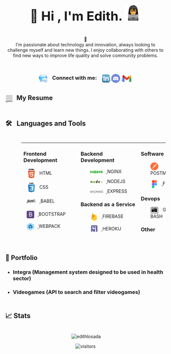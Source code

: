
<div align="center" style="margin-bottom: 35px">

<center> 
  <h3 align="center" style="text-decoration: none; font-size: 40px">🌷️ Hi , I'm Edith. <img src="./assets/female-technologist.png" width="50"  /> </h3>

  <div align="center" style="width: 500px; margin-top: 35px">
    🌱 <br/>
    I'm passionate about technology and innovation, always looking to challenge myself and learn new things. I enjoy collaborating with others to find new ways to improve life quality and solve community problems.
  </div>

  <!-- Connect -->
  <div align="center" vertical-align:"middle" style="margin-top: 50px; margin-bottom: 20px;">
  <h3> <img align="center" src="./assets/msg.png" alt="connect" width="28"
    style="margin-right: 10px; margin-right: 3px" /> &nbsp; Connect with me: 
  <a href="https://linkedin.com/in/www.linkedin.com/in/edithlosada" target="blank">
    <img align="center" src="./assets/linkedin.png" alt="linkedin" width="28"
    style="margin-left: 10px" />
    </a>
  <a href="https://discordapp.com/users/778000207664775208" target="blank">
    <img align="center" src="./assets/discord.png " alt="Edith ƪ(ړײ)ƪ" width="28"
    style="margin-right: 3px" />
  </a>
  <a href="mailto:edithlosada@gmail.com" target="blank">
    <img align="center" src="./assets/gmail.png " alt="edithlosada@gmail.com" width="28"
    style="margin-right: 3px" />
  </a>
  </h3>
  </div>
</center>
</div>

<!-- My resume -->
<div style='margin-bottom: 50px'><a href="https://firebasestorage.googleapis.com/v0/b/myinfo-d12e3.appspot.com/o/Resume%2FEdithLorenaLosada.pdf?alt=media&token=ad5d9a7c-7b44-4d30-9352-1304d02f9d80" target="blank" style="text-decoration: none"><img align="center" src="./assets/resume.png" alt="resume" style="margin-right: 10px" width="25" /><h3 style='display: inline;font-size: 20px'>My Resume</h3></a>
</div>

<!-- Languages and Tools -->
<h2 style="margin-top:20px">🛠️  &nbsp; Languages and Tools  </h2>

<div align="center" class="column" style="width: 100%; height: 300px; margin-top:20px; margin-bottom:70px; border: none"> 
  <!-- <table align="left" style="margin-left: 50px; margin-top: 20px;  background-color: #f0f0f0; margin-bottom: 20px;border: none"> -->
  <table  style="align-self: center; margin-left: 50px; margin-top: 20px; border: none">
  <tr valign="top" style="border: none">
  <td style="border: none" width="250">

  <h3>Frontend Development</h3>

  <div align="left" style="margin-left: 10px">
  <p><img align="center" src="./assets/html5.png" alt="html5" width="30" height="30"
  style="margin-right: 10px" />HTML</p>
  <p><img align="center" src="./assets/css3.png" alt="css3" width="30" height="30"
  style="margin-right: 10px" />CSS</p>
  <a href="https://babeljs.io/" target="blank">
  <p><img align="center" src="./assets/babeljs.png" alt="babeljs" width="30" height="30"
    style="margin-right: 10px" />
  </a>BABEL</p>
  <a href="https://getbootstrap.com/" target="blank">
  <p><img align="center" src="./assets/bootstrap.png" alt="bootstrap" width="24" height="24"
    style="margin-right: 10px" />
  </a>BOOTSTRAP</p>
  <a href="https://webpack.js.org/" target="blank">
  <p><img align="center" src="./assets/webpack.png" alt="webpack" width="24" height="24"
    style="margin-right: 10px" />
  </a>WEBPACK</p>
  <a href="https://reactjs.org/" target="blank">
  <p><img align="center" src="./assets/material-ui.png" alt="react" width="24" height="24"
    style="margin-right: 10px" />
  </a>REACT</p>
  <a href="https://reactjs.org/" target="blank">
  <p><img align="center" src="./assets/react.png" alt="react" width="24" height="24"
    style="margin-right: 10px" />
  </a>REACT</p>
  <a href="https://redux.js.org/" target="blank">
  <p><img align="center" src="./assets/redux.png" alt="redux" width="24" height="24"
    style="margin-right: 10px" />
  </a>REDUX</p>
  </div>
  </td>
  <td style="border: none" width="250">

  <h3>Backend Development</h3>
  <div align="left" style="margin-left: 30px;">
  <a href=" https://www.nginx.com/" target="blank">
  <p><img align="center" src="./assets/nginx.png" alt="nginx" width="40" style="margin-right: 10px" />
  </a>NGINX</p>
  <a href="https://nodejs.org/en/" target="blank">
  <p><img align="center" src="./assets/nodejs.png" alt="nodejs" width="40" style="margin-right: 10px" />
  </a>NODEJS</p>
  <a href="https://expressjs.com/" target="blank">
  <p><img align="center" src="./assets/express.png" alt="expressjs" width="40" style="margin-right: 10px" />
  </a>EXPRESS</p>
  </div>

  <h3>Backend as a Service</h3>
  <div align="left" style="margin-left: 30px;">
  <a href=" https://firebase.google.com/?hl=es" target="blank">
  <p><img align="center" src="./assets/firebase.png" alt="firebase" width="25" style="margin-right: 10px" />
  </a>FIREBASE</p>
  <a href="https://www.heroku.com/" target="blank">
  <p><img align="center" src="./assets/heroku.png" alt="heroku" height="25" style="margin-right: 10px" />
  </a>HEROKU</p>
  </div>

  <h3>Database</h3>
  <div align="left" style="margin-left: 30px;">
  <a href=" https://www.postgresql.org/" target="blank">
  <p><img align="center" src="./assets/postgresql.png" alt="firebase" width="25"
    style="margin-right: 10px" />
  </a>POSTGRESQL</p>
  </div>
  </td>
  <td style="border: none" width="150">

  <h3>Software</h3>
  <div align="left" style="margin-left: 30px; margin-bottom: 15px;">

  <a href=" https://www.postman.com/" target="blank">
  <p><img align="center" src="./assets/getpostman.png" alt="getpostman" width="25"
  style="margin-right: 10px" />
  </a>POSTMAN</p>
  <a href="https://www.figma.com/" target="blank">
  <p><img align="center" src="./assets/figma.png" alt="figma" width="25" style="margin-right: 10px" />
  </a>FIGMA</p>
  </div>

  <h3>Devops</h3>
  <div align="left" style="margin-left: 30px; margin-bottom: 15px;">
  <p><img align="center" src="./assets/bash.png" alt="bash" style="margin-right: 10px" width="25" /> GNU-BASH
  </p>
  </div>

  <h3>Other</h3>
  <div align="left" style="margin-left: 30px;">
    <a href=" https://git-scm.com/" target="blank">
      <p><img align="center" src="./assets/git.png" alt="bash" width="25" style="margin-right: 10px" />
    </a>GIT</p>
    <p align="left"> <img src="./assets/linux.png" alt="linux" width="30" height="30"
        style="margin-right: 10px">LINUX
    </p>
  </div>
  </td>
  </tr>
  </table>
</div>

<!-- Portfolio -->
<div style="margin-top: 50px; margin-bottom: 35px;">

  <div><a href="https://edithlosada.github.io/" target="blank" style="text-decoration: none"><h3 style='display: inline;font-size: 20px'>💼 Portfolio</h3></a>
  </div>

  - ### Integra (Management system designed to be used in health sector)
  - ### Videogames (API to search and filter videogames)
</div>

<h2 style="margin-top: 50px; margin-bottom: 35px;">📈 Stats</h2>

<div align="center">
  <p>&nbsp;<img align="center" src="https://github-readme-stats.vercel.app/api?username=edithlosada&show_icons=true&locale=en" alt="edithlosada" /></p>

  <!-- <p><img align="center" src="https://github-readme-streak-stats.herokuapp.com/?user=edithlosada&" alt="edithlosada" /></p> -->
</div>


<div align="center">
  <img src="https://visitor-badge.laobi.icu/badge?page_id=edithlosada.edithlosada" alt="visitors">
</div>

<h1 align="center"></h1>